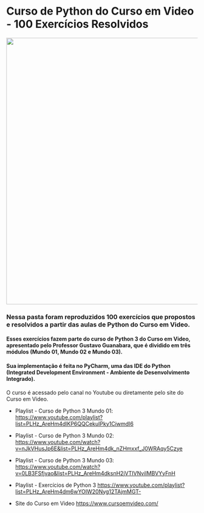 # Curso de Python do Curso em Video - 100 Exercícios Resolvidos

<div align="center">
<img src="https://user-images.githubusercontent.com/94937578/147395212-78120e82-21ae-4cb5-9f77-c7d7adfa32d5.PNG" width="700px"/>
</div>

### Nessa pasta foram reproduzidos 100 exercícios que propostos e resolvidos a partir das aulas de Python do Curso em Video.

#### Esses exercícios fazem parte do curso de Python 3 do Curso em Video, apresentado pelo Professor Gustavo Guanabara, que é dividido em três módulos (Mundo 01, Mundo 02 e Mundo 03).

#### Sua implementação é feita no PyCharm, uma das IDE do Python (Integrated Development Environment - Ambiente de Desenvolvimento Integrado). 

O curso é acessado pelo canal no Youtube ou diretamente pelo site do Curso em Video.

- Playlist - Curso de Python 3 Mundo 01:
https://www.youtube.com/playlist?list=PLHz_AreHm4dlKP6QQCekuIPky1CiwmdI6

- Playlist - Curso de Python 3 Mundo 02:
https://www.youtube.com/watch?v=nJkVHusJp6E&list=PLHz_AreHm4dk_nZHmxxf_J0WRAqy5Czye

- Playlist - Curso de Python 3 Mundo 03:
https://www.youtube.com/watch?v=0LB3FSfjvao&list=PLHz_AreHm4dksnH2jVTIVNviIMBVYyFnH

- Playlist - Exercícios de Python 3
https://www.youtube.com/playlist?list=PLHz_AreHm4dm6wYOIW20Nyg12TAjmMGT-

- Site do Curso em Video
https://www.cursoemvideo.com/


